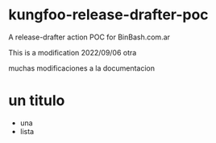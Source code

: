 # kungfoo-release-drafter-poc
A release-drafter action POC for BinBash.com.ar 

This is a modification
2022/09/06
otra


muchas modificaciones a la documentacion

# un titulo

- una
- lista
